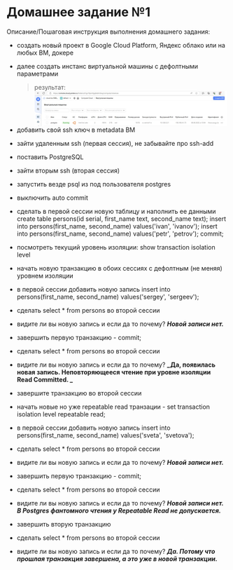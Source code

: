 # Домашнее задание №1


Описание/Пошаговая инструкция выполнения домашнего задания:

* создать новый проект в Google Cloud Platform, Яндекс облако или на любых ВМ, докере
* далее создать инстанс виртуальной машины с дефолтными параметрами
  > результат: <img src="pic/1.jpg" align="left" />

* добавить свой ssh ключ в metadata ВМ
* зайти удаленным ssh (первая сессия), не забывайте про ssh-add
* поставить PostgreSQL
* зайти вторым ssh (вторая сессия)
* запустить везде psql из под пользователя postgres
* выключить auto commit
* сделать в первой сессии новую таблицу и наполнить ее данными
  create table persons(id serial, first_name text, second_name text);
  insert into persons(first_name, second_name) values('ivan', 'ivanov'); 
  insert into persons(first_name, second_name) values('petr', 'petrov'); 
  commit;
* посмотреть текущий уровень изоляции: show transaction isolation level
* начать новую транзакцию в обоих сессиях с дефолтным (не меняя) уровнем изоляции
* в первой сессии добавить новую запись insert into persons(first_name, second_name) values('sergey', 'sergeev');
* сделать select * from persons во второй сессии
* видите ли вы новую запись и если да то почему?
**_Новой записи нет._** 
* завершить первую транзакцию - commit;
* сделать select * from persons во второй сессии 
* видите ли вы новую запись и если да то почему?
**_Да, появилась новая запись. Неповторяющееся чтение при уровне изоляции Read Committed. _**
* завершите транзакцию во второй сессии
* начать новые но уже repeatable read транзации - set transaction isolation level repeatable read;
* в первой сессии добавить новую запись insert into persons(first_name, second_name) values('sveta', 'svetova');
* сделать select * from persons во второй сессии
* видите ли вы новую запись и если да то почему?
**_Новой записи нет._**
* завершить первую транзакцию - commit;
* сделать select * from persons во второй сессии
* видите ли вы новую запись и если да то почему? 
**_Новой записи нет. В Postgres фантомного чтения у Repeatable Read не допускается._**
* завершить вторую транзакцию
* сделать select * from persons во второй сессии 
* видите ли вы новую запись и если да то почему? 
**_Да. Потому что прошлая транзакция завершена, а это уже в новой транзакции._**

